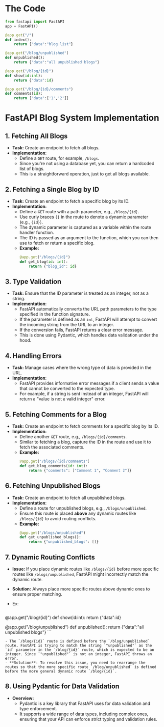 # The Code
```python
from fastapi import FastAPI
app = FastAPI()

@app.get("/")
def index():
	return {"data":"blog list"}

@app.get("/blog/unpublished")
def unpublished():
	return {"data":"all unpublished blogs"}

@app.get("/blog/{id}")
def show(id:int):
	return {"data":id}

@app.get("/blog/{id}/comments")
def comments(id):
	return {"data":['1','2']}
```
# FastAPI Blog System Implementation

## 1. Fetching All Blogs
- **Task:** Create an endpoint to fetch all blogs.
- **Implementation:**
  - Define a `GET` route, for example, `/blogs`.
  - Since you're not using a database yet, you can return a hardcoded list of blogs.
  - This is a straightforward operation, just to get all blogs available.

## 2. Fetching a Single Blog by ID
- **Task:** Create an endpoint to fetch a specific blog by its ID.
- **Implementation:**
  - Define a `GET` route with a path parameter, e.g., `/blogs/{id}`.
  - Use curly braces `{}` in the route to denote a dynamic parameter (e.g., `{id}`).
  - The dynamic parameter is captured as a variable within the route handler function.
  - The ID is passed as an argument to the function, which you can then use to fetch or return a specific blog.
  - **Example:**
    ```python
    @app.get("/blogs/{id}")
    def get_blog(id: int):
        return {"blog_id": id}
    ```

## 3. Type Validation
- **Task:** Ensure that the ID parameter is treated as an integer, not as a string.
- **Implementation:**
  - FastAPI automatically converts the URL path parameters to the type specified in the function signature.
  - If the parameter is defined as an `int`, FastAPI will attempt to convert the incoming string from the URL to an integer.
  - If the conversion fails, FastAPI returns a clear error message.
  - This is done using Pydantic, which handles data validation under the hood.

## 4. Handling Errors
- **Task:** Manage cases where the wrong type of data is provided in the URL.
- **Implementation:**
  - FastAPI provides informative error messages if a client sends a value that cannot be converted to the expected type.
  - For example, if a string is sent instead of an integer, FastAPI will return a "value is not a valid integer" error.

## 5. Fetching Comments for a Blog
- **Task:** Create an endpoint to fetch comments for a specific blog by its ID.
- **Implementation:**
  - Define another `GET` route, e.g., `/blogs/{id}/comments`.
  - Similar to fetching a blog, capture the ID in the route and use it to fetch the associated comments.
  - **Example:**
    ```python
    @app.get("/blogs/{id}/comments")
    def get_blog_comments(id: int):
        return {"comments": ["Comment 1", "Comment 2"]}
    ```

## 6. Fetching Unpublished Blogs
- **Task:** Create an endpoint to fetch all unpublished blogs.
- **Implementation:**
  - Define a route for unpublished blogs, e.g., `/blogs/unpublished`.
  - Ensure this route is placed **above** any dynamic routes like `/blogs/{id}` to avoid routing conflicts.
  - **Example:**
    ```python
    @app.get("/blogs/unpublished")
    def get_unpublished_blogs():
        return {"unpublished_blogs": []}
    ```

## 7. Dynamic Routing Conflicts
- **Issue:** If you place dynamic routes like `/blogs/{id}` before more specific routes like `/blogs/unpublished`, FastAPI might incorrectly match the dynamic route.
- **Solution:** Always place more specific routes above dynamic ones to ensure proper matching.
- Ex:

	```python
@app.get("/blog/{id}")
def show(id:int):
	return {"data":id}

@app.get("/blog/unpublished")
	def unpublished():
		return {"data":"all unpublished blogs"}
	```

	- The `/blog/{id}` route is defined before the `/blog/unpublished` route. FastAPI is trying to match the string `"unpublished"` as the `id` parameter in the `/blog/{id}` route, which is expected to be an integer. Since `"unpublished"` is not an integer, FastAPI throws an error.
	- **Solution**: To resolve this issue, you need to rearrange the routes so that the more specific route `/blog/unpublished` is defined before the more general dynamic route `/blog/{id}`.
## 8. Using Pydantic for Data Validation
- **Overview:**
  - Pydantic is a key library that FastAPI uses for data validation and type enforcement.
  - It supports a wide range of data types, including complex ones, ensuring that your API can enforce strict typing and validation rules.
